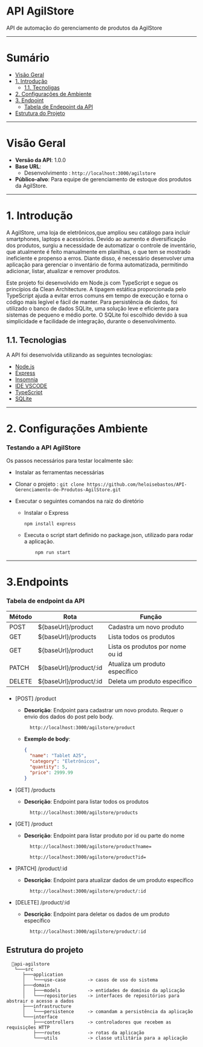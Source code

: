 # API AgilStore
API de automação do gerenciamento de produtos da AgilStore

-----------------------------------------------
# Sumário
* [Visão Geral](#visão-geral)
* [1. Introdução](#introdução)
    * [1.1. Tecnoligas](#tecnologias)
* [2. Configurações de Ambiente ](#2-configurações-ambiente)
* [3. Endpoint ](#3endpoints-da-api)
  * [Tabela de Endepoint da API](#tabela-de-endpoint-da-api)
* [Estrutura do Projeto](#estrutura-do-projeto)
-----------------------------------------------

# Visão Geral

- **Versão da API**: 1.0.0
- **Base URL**: 
    - Desenvolvimento : `http://localhost:3000/agilstore`     
- **Público-alvo**: Para equipe de gerenciamento de estoque dos produtos da AgilStore.

-----------------------------------------------
# 1. Introdução

A AgilStore, uma loja de eletrônicos,que ampliou seu catálogo para incluir smartphones, laptops e acessórios. Devido ao aumento e diversificação dos produtos, surgiu a necessidade de automatizar o controle de inventário, que atualmente é feito manualmente em planilhas, o que tem se mostrado ineficiente e propenso a erros. Diante disso, é necessário desenvolver uma aplicação para gerenciar o inventário de forma automatizada, permitindo adicionar, listar, atualizar e remover produtos.

Este projeto foi desenvolvido em Node.js com TypeScript e segue os princípios da Clean Architecture. A tipagem estática proporcionada pelo TypeScript ajuda a evitar erros comuns em tempo de execução e torna o código mais legível e fácil de manter. Para persistência de dados, foi utilizado o banco de dados SQLite, uma solução leve e eficiente para sistemas de pequeno e médio porte. O SQLite foi escolhido devido à sua simplicidade e facilidade de integração, durante o desenvolvimento.

## 1.1. Tecnologias

A API foi desenvolvida utilizando as seguintes tecnologias:

- [Node.js](https://nodejs.org/en)
- [Express](https://expressjs.com/)
- [Insomnia](https://insomnia.rest/download)
- [IDE VSCODE](https://code.visualstudio.com/download)
- [TypeScript](https://www.typescriptlang.org/)
- [SQLite](https://www.sqlite.org/) 

-----------------------------------------------
# 2. Configurações Ambiente 
### Testando a API AgilStore

Os passos necessários para testar localmente são:

- Instalar as ferramentas necessárias
- Clonar o projeto : `git clone https://github.com/heloisebastos/API-Gerenciamento-de-Produtos-AgilStore.git`
- Executar o seguintes comandos na raiz do diretório


  - Instalar o Express
    ````
    npm install express
    ````
  - Executa o script start definido no package.json, utilizado para rodar a aplicação. 
    ```plaintext
        npm run start
    ```


-----------------------------------------------
  # 3.Endpoints 
   ### Tabela de endpoint da API 
  | Método | Rota                                | Função                                            |
  | ------ | ----------------------------------- | ------------------------------------------------- |
  | POST   | ${baseUrl}/product                 | Cadastra um novo produto              |
  | GET    |${baseUrl}/products              | Lista todos os produtos       |
  | GET    |${baseUrl}/product              | Lista os produtos  por nome ou id      |
  | PATCH    | ${baseUrl}/product/:id   | Atualiza um produto específico       |
  | DELETE    | ${baseUrl}/product/:id        | Deleta um produto especifico       |

###
  - [POST] /product
    - **Descrição**: Endpoint para cadastrar um novo produto. Requer o envio dos dados do post pelo body.

      ```plainttext
        http://localhost:3000/agilstore/product 
      ```
    - **Exemplo de body**:

      ```json
      {
        "name": "Tablet A25",
        "category": "Eletrônicos",
        "quantity": 5,
        "price": 2999.99
      }
      ```
  - [GET] /products
      - **Descrição**: Endpoint para listar todos os produtos

        ```plainttext
          http://localhost:3000/agilstore/products
        ```
  - [GET] /product
      - **Descrição**: Endpoint para listar produto por id ou parte do nome

        ```plainttext
          http://localhost:3000/agilstore/product?name=

          http://localhost:3000/agilstore/product?id=
        ```
  

  - [PATCH] /product/:id
      - **Descrição**: Endpoint para atualizar dados de um produto específico

        ```plainttext
          http://localhost:3000/agilstore/product/:id
        ```
  - [DELETE] /product/:id
      - **Descrição**: Endpoint para deletar os dados de um produto específico

        ```plainttext
          http://localhost:3000/agilstore/product/:id
        ```

## Estrutura do projeto

```plaintext
  📂api-agilstore
   └───src
      ├───application
      │   └───use-case        -> casos de uso do sistema
      ├───domain
      │   ├───models          -> entidades de domínio da aplicação 
      │   └───repositories    -> interfaces de repositórios para abstrair o acesso a dados
      ├───infrastructure
      │   └───persistence     -> comandam a persistência da aplicação
      └───interface
          ├───controllers     -> controladores que recebem as requisições HTTP
          ├───routes          -> rotas da aplicação
          └───utils           -> classe utilitária para a aplicação


```
